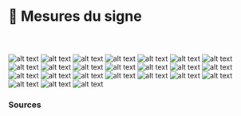 # 📏 Mesures du signe

  
### &nbsp;

![alt text](links/measure-sign/links/2-Mesures.jpg) 
![alt text](links/measure-sign/links/2-Mesures2.jpg) 
![alt text](links/measure-sign/links/2-Mesures3.jpg) 
![alt text](links/measure-sign/links/2-Mesures4.jpg) 
![alt text](links/measure-sign/links/2-Mesures5.jpg) 
![alt text](links/measure-sign/links/2-Mesures6.jpg) 
![alt text](links/measure-sign/links/2-Mesures7.jpg) 
![alt text](links/measure-sign/links/2-Mesures8.jpg) 
![alt text](links/measure-sign/links/2-Mesures9.jpg) 
![alt text](links/measure-sign/links/2-Mesures10.jpg) 
![alt text](links/measure-sign/links/2-Mesures11.jpg) 
![alt text](links/measure-sign/links/2-Mesures12.jpg) 
![alt text](links/measure-sign/links/2-Mesures13.jpg) 
![alt text](links/measure-sign/links/2-Mesures14.jpg) 
![alt text](links/measure-sign/links/2-Mesures15.jpg) 
![alt text](links/measure-sign/links/2-Mesures16.jpg) 
![alt text](links/measure-sign/links/2-Mesures17.jpg) 
![alt text](links/measure-sign/links/2-Mesures18.jpg) 
![alt text](links/measure-sign/links/2-Mesures19.jpg) 
![alt text](links/measure-sign/links/2-Mesures20.jpg) 
![alt text](links/measure-sign/links/2-Mesures21.jpg) 
![alt text](links/measure-sign/links/2-Mesures22.jpg) 
![alt text](links/measure-sign/links/2-Mesures23.jpg) 
![alt text](links/measure-sign/links/2-Mesures24.jpg)



### Sources

<!-- - **Prénom Nom**  
  *Titre*, 0000 -->

<!-- [^1]: Adrian Frutiger, *Type, Sign, Symbol*, 1980 -->

